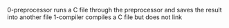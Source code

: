0-preprocessor runs a C file through the preprocessor and saves the result into another file
1-compiler compiles a  C file but does not link


